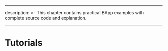 * * *

description: >- This chapter contains practical BApp examples with complete source code and explanation.

* * *

# Tutorials